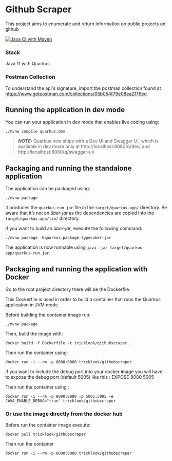 # Github Scraper

This project aims to enumerate and return information on public projects on github

[![Java CI with Maven](https://github.com/leonardogolfeto/github-scraper/actions/workflows/maven.yml/badge.svg)](https://github.com/leonardogolfeto/github-scraper/actions/workflows/maven.yml)

### Stack

Java 11 with Quarkus

### Postman Collection

To understand the api's signature, import the postman collection found at
https://www.getpostman.com/collections/05b054f79e08ea2176ed

## Running the application in dev mode

You can run your application in dev mode that enables live coding using:
```shell script
./mvnw compile quarkus:dev
```

> **_NOTE:_**  Quarkus now ships with a Dev UI and Swagger UI, which is available in dev mode only at http://localhost:8080/q/dev/ and http://localhost:8080/q/swagger-ui/

## Packaging and running the standalone application

The application can be packaged using:
```shell script
./mvnw package
```
It produces the `quarkus-run.jar` file in the `target/quarkus-app/` directory.
Be aware that it’s not an _über-jar_ as the dependencies are copied into the `target/quarkus-app/lib/` directory.

If you want to build an _über-jar_, execute the following command:
```shell script
./mvnw package -Dquarkus.package.type=uber-jar
```

The application is now runnable using `java -jar target/quarkus-app/quarkus-run.jar`.

## Packaging and running the application with Docker

Go to the root project directory there will be the Dockerfile. 

This Dockerfile is used in order to build a container that runs the Quarkus application in JVM mode

Before building the container image run:

```shell script
./mvnw package
```

Then, build the image with:

```shell script
docker build -f Dockerfile -t tricklook/githubscraper .
```

Then run the container using:

```shell script
docker run -i --rm -p 8080:8080 tricklook/githubscraper
```

If you want to include the debug port into your docker image
you will have to expose the debug port (default 5005) like this :  EXPOSE 8080 5005

Then run the container using :

```shell script
docker run -i --rm -p 8080:8080 -p 5005:5005 -e JAVA_ENABLE_DEBUG="true" tricklook/githubscraper
```
### Or use the image directly from the docker hub

Before run the container image execute:

```shell script
docker pull tricklook/githubscraper
```

Then run the container

```shell script
docker run -i --rm -p 8080:8080 tricklook/githubscraper
```
